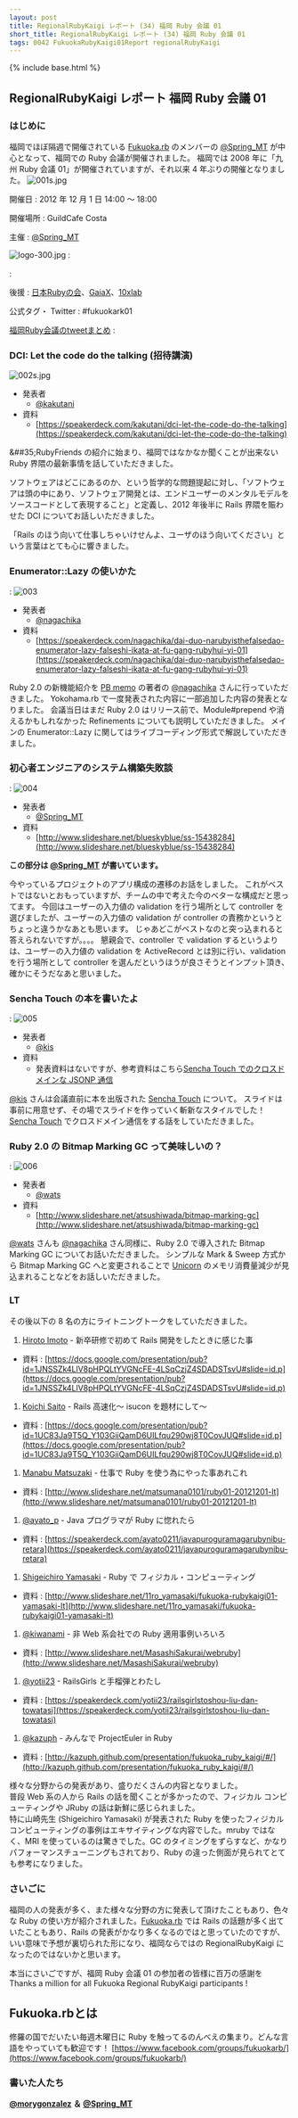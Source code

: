```yaml
---
layout: post
title: RegionalRubyKaigi レポート (34) 福岡 Ruby 会議 01
short_title: RegionalRubyKaigi レポート (34) 福岡 Ruby 会議 01
tags: 0042 FukuokaRubyKaigi01Report regionalRubyKaigi
---
```

{% include base.html %}


## RegionalRubyKaigi レポート 福岡 Ruby 会議 01

### はじめに

福岡でほぼ隔週で開催されている [Fukuoka.rb](http://www.facebook.com/groups/fukuokarb/) のメンバーの [@Spring_MT](https://twitter.com/Spring_MT) が中心となって、福岡での Ruby 会議が開催されました。
福岡では 2008 年に「九州 Ruby 会議 01」が開催されていますが、それ以来 4 年ぶりの開催となりました。
![001s.jpg]({{base}}{{site.baseurl}}/images/0042-FukuokaRubyKaigi01Report/001s.jpg)

開催日
:  2012 年 12 月 1 日 14:00 〜 18:00

開催場所
:  GuildCafe Costa

主催
:   [@Spring_MT](https://twitter.com/Spring_MT)

![logo-300.jpg]({{base}}{{site.baseurl}}/images/0042-FukuokaRubyKaigi01Report/logo-300.jpg)
:  
<br />
: <br />

後援
:  [日本Rubyの会](http://ruby-no-kai.org/)、[GaiaX](http://www.gaiax.co.jp/jp/)、[10xlab](https://www.facebook.com/10xlab)

公式タグ・ Twitter
:   #fukuokark01 

[福岡Ruby会議のtweetまとめ](http://togetter.com/li/416276)
: 

### DCI: Let the code do the talking (招待講演)
![002s.jpg]({{base}}{{site.baseurl}}/images/0042-FukuokaRubyKaigi01Report/002s.jpg)

* 発表者
  * [@kakutani](https://twitter.com/kakutani)
* 資料
  * [https://speakerdeck.com/kakutani/dci-let-the-code-do-the-talking](https://speakerdeck.com/kakutani/dci-let-the-code-do-the-talking)


&##35;RubyFriends の紹介に始まり、福岡ではなかなか聞くことが出来ない Ruby 界隈の最新事情を話していただきました。

ソフトウェアはどこにあるのか、という哲学的な問題提起に対し、「ソフトウェアは頭の中にあり、ソフトウェア開発とは、エンドユーザーのメンタルモデルをソースコードとして表現すること」と定義し、2012 年後半に Rails 界隈を賑わせた DCI についてお話しいただきました。

「Rails のほう向いて仕事しちゃいけせんよ、ユーザのほう向いてください」という言葉はとても心に響きました。

### Enumerator::Lazy の使いかた
: ![003](http://f367.oreoka.com/photos/269/medium.jpg)

* 発表者
  * [@nagachika](https://twitter.com/nagachika)
* 資料
  * [https://speakerdeck.com/nagachika/dai-duo-narubyisthefalsedao-enumerator-lazy-falseshi-ikata-at-fu-gang-rubyhui-yi-01](https://speakerdeck.com/nagachika/dai-duo-narubyisthefalsedao-enumerator-lazy-falseshi-ikata-at-fu-gang-rubyhui-yi-01)


Ruby 2.0 の新機能紹介を [PB memo](http://d.hatena.ne.jp/nagachika/) の著者の [@nagachika](https://twitter.com/nagachika) さんに行っていただきました。
Yokohama.rb で一度発表された内容に一部追加した内容の発表となりました。
会議当日はまだ Ruby 2.0 はリリース前で、Module#prepend や消えるかもしれなかった Refinements についても説明していただきました。
メインの Enumerator::Lazy に関してはライブコーディング形式で解説していただきました。

### 初心者エンジニアのシステム構築失敗談
: ![004](http://f367.oreoka.com/photos/275/medium.jpg)

* 発表者
  * [@Spring_MT](https://twitter.com/Spring_MT)
* 資料
  * [http://www.slideshare.net/blueskyblue/ss-15438284](http://www.slideshare.net/blueskyblue/ss-15438284)


__この部分は [@Spring_MT](https://twitter.com/Spring_MT) が書いています。__

今やっているプロジェクトのアプリ構成の遷移のお話をしました。
これがベストではないとおもっていますが、チームの中で考えた今のベターな構成だと思ってます。
今回はユーザーの入力値の validation を行う場所として controller を選びましたが、ユーザーの入力値の validation が controller の責務かというとちょっと違うかなあとも思います。
じゃあどこがベストなのと突っ込まれると答えられないですが。。。。
懇親会で、controller で validation するというよりは、ユーザーの入力値の validation を ActiveRecord とは別に行い、validation を行う場所として controller を選んだというほうが良さそうとインプット頂き、確かにそうだなあと思いました。

### Sencha Touch の本を書いたよ
: ![005](http://f367.oreoka.com/photos/278/medium.jpg)

* 発表者
  * [@kis](https://twitter.com/kis)
* 資料
  * 発表資料はないですが、参考資料はこちら[Sencha Touch でのクロスドメインな JSONP 通信](http://d.hatena.ne.jp/nowokay/20121203#1354560806)


[@kis](https://twitter.com/kis) さんは会議直前に本を出版された [Sencha Touch](http://www.sencha.com/products/touch) について。
スライドは事前に用意せず、その場でスライドを作っていく斬新なスタイルでした！
[Sencha Touch](http://www.sencha.com/products/touch) でクロスドメイン通信をする話をしていただきました。

### Ruby 2.0 の Bitmap Marking GC って美味しいの？
: ![006](http://f367.oreoka.com/photos/281/medium.jpg)

* 発表者
  * [@wats](https://twitter.com/wats)
* 資料
  * [http://www.slideshare.net/atsushiwada/bitmap-marking-gc](http://www.slideshare.net/atsushiwada/bitmap-marking-gc)


[@wats](https://twitter.com/wats) さんも [@nagachika](https://twitter.com/nagachika) さん同様に、Ruby 2.0 で導入された Bitmap Marking GC についてお話いただきました。
シンプルな Mark &amp; Sweep 方式から Bitmap Marking GC へと変更されることで [Unicorn](http://unicorn.bogomips.org/) のメモリ消費量減少が見込まれることなどをお話しいただきました。

### LT

その後以下の 8 名の方にライトニングトークをしていただきました。

1. [Hiroto Imoto](https://twitter.com/adarapata) - 新卒研修で初めて Rails 開発をしたときに感じた事
  * 資料 : [https://docs.google.com/presentation/pub?id=1JNSSZk4LlV8pHPQLtYVGNcFE-4LSqCzjZ4SDADSTsvU#slide=id.p](https://docs.google.com/presentation/pub?id=1JNSSZk4LlV8pHPQLtYVGNcFE-4LSqCzjZ4SDADSTsvU#slide=id.p)
1. [Koichi Saito](https://twitter.com/koichi222) - Rails 高速化〜 isucon を題材にして〜
  * 資料 : [https://docs.google.com/presentation/pub?id=1UC83Ja9T5Q_Y103GiiQamD6UILfqu290wj8T0CovJUQ#slide=id.p](https://docs.google.com/presentation/pub?id=1UC83Ja9T5Q_Y103GiiQamD6UILfqu290wj8T0CovJUQ#slide=id.p)
1. [Manabu Matsuzaki](https://twitter.com/matsumana) - 仕事で Ruby を使う為にやった事あれこれ
  * 資料 : [http://www.slideshare.net/matsumana0101/ruby01-20121201-lt](http://www.slideshare.net/matsumana0101/ruby01-20121201-lt)
1. [@ayato_p](https://twitter.com/ayato_p) - Java プログラマが Ruby に惚れたら
  * 資料 : [https://speakerdeck.com/ayato0211/javapuroguramagarubynibu-retara](https://speakerdeck.com/ayato0211/javapuroguramagarubynibu-retara)
1. [Shigeichiro Yamasaki](http://www.joho.fuk.kindai.ac.jp/faculty/yamasaki.html) - Ruby で フィジカル・コンピューティング
  * 資料 : [http://www.slideshare.net/11ro_yamasaki/fukuoka-rubykaigi01-yamasaki-lt](http://www.slideshare.net/11ro_yamasaki/fukuoka-rubykaigi01-yamasaki-lt)
1. [@kiwanami](https://twitter.com/kiwanami) - 非 Web 系会社での Ruby 適用事例いろいろ
  * 資料 : [http://www.slideshare.net/MasashiSakurai/webruby](http://www.slideshare.net/MasashiSakurai/webruby)
1. [@yotii23](https://twitter.com/yotii23) - RailsGirls と手榴弾とわたし
  * 資料 : [https://speakerdeck.com/yotii23/railsgirlstoshou-liu-dan-towatasi](https://speakerdeck.com/yotii23/railsgirlstoshou-liu-dan-towatasi)
1. [@kazuph](https://twitter.com/kazuph) - みんなで ProjectEuler in Ruby
  * 資料 : [http://kazuph.github.com/presentation/fukuoka_ruby_kaigi/#/](http://kazuph.github.com/presentation/fukuoka_ruby_kaigi/#/)


様々な分野からの発表があり、盛りだくさんの内容となりました。<br />
普段 Web 系の人から Rails の話を聞くことが多かったので、フィジカル コンピューティングや JRuby の話は新鮮に感じられました。<br />
特に山崎先生 (Shigeichiro Yamasaki) が発表された Ruby を使ったフィジカル コンピューティングの事例はエキサイティングな内容でした。mruby ではなく、MRI を使っているのは驚きでした。GC のタイミングをずらすなど、かなりパフォーマンスチューニングもされており、Ruby の違った側面が見られてとても参考になりました。

### さいごに

福岡の人の発表が多く、また様々な分野の方に発表して頂けたこともあり、色々な Ruby の使い方が紹介されました。[Fukuoka.rb](http://www.facebook.com/groups/fukuokarb/) では Rails の話題が多く出ていたこともあり、Rails の発表がかなり多くなるのではと思っていたのですが、いい意味で予想が裏切られた形になり、福岡ならではの RegionalRubyKaigi になったのではないかと思います。

本当にさいごですが、福岡 Ruby 会議 01 の参加者の皆様に百万の感謝を <br />
Thanks a million for all Fukuoka Regional RubyKaigi participants !

## Fukuoka.rbとは

修羅の国でだいたい毎週木曜日に Ruby を触ってるのんべえの集まり。どんな言語をやっていても歓迎です！
[https://www.facebook.com/groups/fukuokarb/](https://www.facebook.com/groups/fukuokarb/)

### 書いた人たち

__[@morygonzalez](https://twitter.com/morygonzalez) ＆ [@Spring_MT](https://twitter.com/Spring_MT)__


